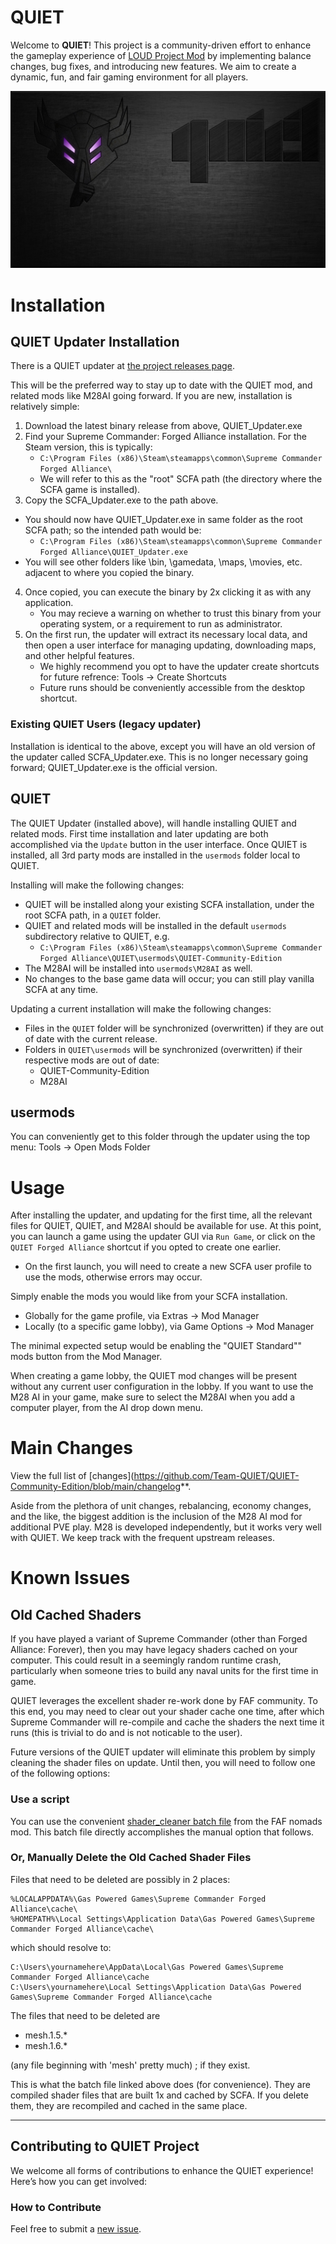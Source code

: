 # QUIET

Welcome to **QUIET**! This project is a community-driven effort to enhance the gameplay experience of [LOUD Project Mod](https://github.com/LOUD-Project/Git-LOUD) by implementing balance changes, bug fixes, and introducing new features. We aim to create a dynamic, fun, and fair gaming environment for all players.

![QUIET](quietLauncherSplash_1.jpg?raw=true)

# Installation

## QUIET Updater Installation
There is a QUIET updater at [the project releases page](https://github.com/Team-QUIET/quiet-updater/releases/latest).

This will be the preferred way to stay up to date with the QUIET mod, and related mods like M28AI
going forward.  If you are new, installation is relatively simple:

1. Download the latest binary release from above,  QUIET_Updater.exe
2. Find your Supreme Commander: Forged Alliance installation.  For the Steam version, this is typically:
   * ```C:\Program Files (x86)\Steam\steamapps\common\Supreme Commander Forged Alliance\```
   * We will refer to this as the "root" SCFA path (the directory where the SCFA game is installed).
3. Copy the SCFA_Updater.exe to the path above.
  * You should now have QUIET_Updater.exe in same folder as the root SCFA path; so the intended path would be:
    * ```C:\Program Files (x86)\Steam\steamapps\common\Supreme Commander Forged Alliance\QUIET_Updater.exe```
  * You will see other folders like \bin, \gamedata, \maps, \movies, etc. adjacent to where you copied the binary.
4.  Once copied, you can execute the binary by 2x clicking it as with any application.
    * You may recieve a warning on whether to trust this binary from your operating system, or a requirement to run as administrator.
5.  On the first run, the updater will extract its necessary local data, and then open a user interface for managing updating, downloading
    maps, and other helpful features.
    * We highly recommend you opt to have the updater create shortcuts for future refrence: Tools -> Create Shortcuts
    * Future runs should be conveniently accessible from the desktop shortcut.

### Existing QUIET Users (legacy updater)
Installation is identical to the above, except you will have an old version of the updater called SCFA_Updater.exe.
This is no longer necessary going forward; QUIET_Updater.exe is the official version.

## QUIET
The QUIET Updater (installed above), will handle installing QUIET and related  mods.
First time installation and later updating are both accomplished via the ```Update``` button in the user interface.
Once QUIET is installed, all 3rd party mods are installed in the ```usermods``` folder local to QUIET.

Installing will make the following changes:
* QUIET will be installed along your existing SCFA installation, under the root SCFA path, in a ```QUIET``` folder.
* QUIET and related mods will be installed in the default ```usermods``` subdirectory relative to QUIET, e.g.
  *  ```C:\Program Files (x86)\Steam\steamapps\common\Supreme Commander Forged Alliance\QUIET\usermods\QUIET-Community-Edition```
*  The M28AI will be installed into ```usermods\M28AI``` as well.
*  No changes to the base game data will occur; you can still play vanilla SCFA at any time.

Updating a current installation will make the following changes:
* Files in the ```QUIET``` folder will be synchronized (overwritten) if they are out of date with the current release.
* Folders in ```QUIET\usermods``` will be synchronized (overwritten) if their respective mods are out of date:
  * QUIET-Community-Edition
  * M28AI

## usermods
You can conveniently get to this folder through the updater using the top menu:
Tools -> Open Mods Folder

# Usage
After installing the updater, and updating for the first time, all the relevant files for QUIET, QUIET, and M28AI
should be available for use.  At this point, you can launch a game using the updater GUI via ```Run Game```, or click on
the ```QUIET Forged Alliance``` shortcut if you opted to create one earlier.

* On the first launch, you will need to create a new SCFA user profile to use the mods, otherwise errors may occur.

Simply enable the mods you would like from your SCFA installation.
- Globally for the game profile, via Extras -> Mod Manager
- Locally (to a specific game lobby), via Game Options -> Mod Manager

The minimal expected setup would be enabling the "QUIET Standard"" mods button from the Mod Manager.

When creating a game lobby, the QUIET mod changes will be present without any current
user configuration in the lobby.  If you want to use the M28 AI in your game, make
sure to select the M28AI when you add a computer player, from the AI drop down menu.

# Main Changes

View the full list of [changes](https://github.com/Team-QUIET/QUIET-Community-Edition/blob/main/changelog**.

Aside from the plethora of unit changes, rebalancing, economy changes, and the like, the biggest addition is
the inclusion of the M28 AI mod for additional PVE play.  M28 is developed independently, but it works very well with QUIET.
We keep track with the frequent upstream releases.

# Known Issues

## Old Cached Shaders
If you have played a variant of Supreme Commander (other than Forged Alliance: Forever), then you may have
legacy shaders cached on your computer.  This could result in a seemingly random runtime crash, particularly
when someone tries to build any naval units for the first time in game.

QUIET leverages the excellent shader re-work done by FAF community.  To this end, you may need to clear out
your shader cache one time, after which Supreme Commander will re-compile and cache the shaders the next time
it runs (this is trivial to do and is not noticable to the user).

Future versions of the QUIET updater will eliminate this problem by simply cleaning the shader files on update.
Until then, you will need to follow one of the following options:

### Use a script
You can use the convenient [shader_cleaner batch file](https://github.com/FAForever/nomads/blob/develop/shader_cleaner.bat)
from the FAF nomads mod.  This batch file directly accomplishes the manual option that follows.

### Or, Manually Delete the Old Cached Shader Files
Files that need to be deleted are possibly in 2 places:

```
%LOCALAPPDATA%\Gas Powered Games\Supreme Commander Forged Alliance\cache\
%HOMEPATH%\Local Settings\Application Data\Gas Powered Games\Supreme Commander Forged Alliance\cache\
```

which should resolve to:

```
C:\Users\yournamehere\AppData\Local\Gas Powered Games\Supreme Commander Forged Alliance\cache
C:\Users\yournamehere\Local Settings\Application Data\Gas Powered Games\Supreme Commander Forged Alliance\cache
```

The files that need to be deleted are
- mesh.1.5.*
- mesh.1.6.*

(any file beginning with 'mesh' pretty much) ; if they exist.

This is what the batch file linked above does (for convenience). They are
compiled shader files that are built 1x and cached by SCFA. If you delete them,
they are recompiled and cached in the same place.


---

## Contributing to QUIET Project

We welcome all forms of contributions to enhance the QUIET experience! Here’s how you can get involved:

### How to Contribute

Feel free to submit a [new issue](https://github.com/Team-QUIET/QUIET-Community-Edition/issues).
